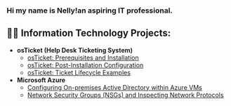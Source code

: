 ### Hi my name is Nelly!an aspiring IT professional.

<h2>👨‍💻 Information Technology Projects:</h2>

- <b>osTicket (Help Desk Ticketing System)</b>
  - [osTicket: Prerequisites and Installation](https://github.com/uwinelly/osticket-prereqs)
  - [osTicket: Post-Installation Configuration](https://github.com/uwinelly/OsTicket-Post-Installation-Setup)
  - [osTicket: Ticket Lifecycle Examples](https://github.com/uwinelly/osTicket-Lifecycle-setup-examples/commit/b3c4cbb27a00386cb22fdb8d555721c98294ed1b)
- <b>Microsoft Azure</b>
  - [Configuring On-premises Active Directory within Azure VMs](https://github.com/uwinelly/configure-ad)
  - [Network Security Groups (NSGs) and Inspecting Network Protocols](https://github.com/uwinelly/azure-network-protocols)



